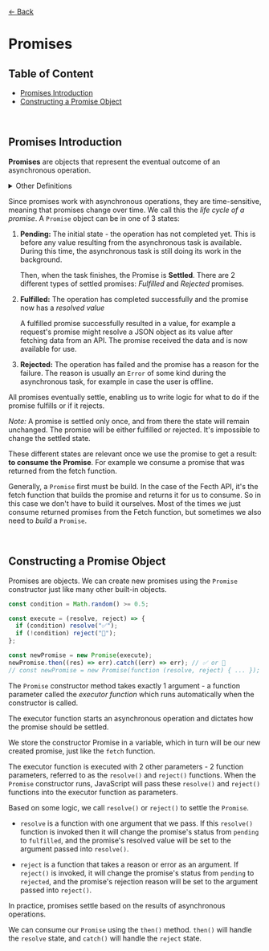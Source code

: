 [&larr; Back](./README.md)

# Promises

## Table of Content

- [Promises Introduction](#promises-introduction)
- [Constructing a Promise Object](#constructing-a-promise-object)

<br>

## Promises Introduction

**Promises** are objects that represent the eventual outcome of an asynchronous operation.

<details>
<summary>Other Definitions</summary>

<div></div>

- Promise: an object that is used as a placeholder for the future result of an asynchronous operation.

<div></div>

- Promise: a container for an asynchronous delivered value.

<div></div>

- Promise: a container for a future value. Example of future value: the response from an Ajax call.

<div></div>

_Advantages of using promises:_

<div></div>

- We no longer rely on events and callbacks to handle asynchronous results.

<div></div>

- We chain promises as a sequence and escape callback hell.

<div></div>

</details>

Since promises work with asynchronous operations, they are time-sensitive, meaning that promises change over time. We call this the _life cycle of a promise_. A `Promise` object can be in one of 3 states:

1. **Pending:** The initial state - the operation has not completed yet. This is before any value resulting from the asynchronous task is available. During this time, the asynchronous task is still doing its work in the background.

   Then, when the task finishes, the Promise is **Settled**. There are 2 different types of settled promises: _Fulfilled_ and _Rejected_ promises.

2. **Fulfilled:** The operation has completed successfully and the promise now has a _resolved value_

   A fulfilled promise successfully resulted in a value, for example a request's promise might resolve a JSON object as its value after fetching data from an API. The promise received the data and is now available for use.

3. **Rejected:** The operation has failed and the promise has a reason for the failure. The reason is usually an `Error` of some kind during the asynchronous task, for example in case the user is offline.

All promises eventually settle, enabling us to write logic for what to do if the promise fulfills or if it rejects.

_Note:_ A promise is settled only once, and from there the state will remain unchanged. The promise will be either fulfilled or rejected. It's impossible to change the settled state.

These different states are relevant once we use the promise to get a result: **to consume the Promise**. For example we consume a promise that was returned from the fetch function.

Generally, a `Promise` first must be build. In the case of the Fecth API, it's the fetch function that builds the promise and returns it for us to consume. So in this case we don't have to build it ourselves. Most of the times we just consume returned promises from the Fetch function, but sometimes we also need to _build_ a `Promise`.

<br>

## Constructing a Promise Object

Promises are objects. We can create new promises using the `Promise` constructor just like many other built-in objects.

```js
const condition = Math.random() >= 0.5;

const execute = (resolve, reject) => {
  if (condition) resolve("✅");
  if (!condition) reject("🚫");
};

const newPromise = new Promise(execute);
newPromise.then((res) => err).catch((err) => err); // ✅ or 🚫
// const newPromise = new Promise(function (resolve, reject) { ... });
```

The `Promise` constructor method takes exactly 1 argument - a function parameter called the _executor function_ which runs automatically when the constructor is called.

The executor function starts an asynchronous operation and dictates how the promise should be settled.

We store the constructor Promise in a variable, which in turn will be our new created promise, just like the `fetch` function.

The executor function is executed with 2 other parameters - 2 function parameters, referred to as the `resolve()` and `reject()` functions. When the `Promise` constructor runs, JavaScript will pass these `resolve()` and `reject()` functions into the executor function as parameters.

Based on some logic, we call `resolve()` or `reject()` to settle the `Promise`.

- `resolve` is a function with one argument that we pass. If this `resolve()` function is invoked then it will change the promise's status from `pending` to `fulfilled`, and the promise's resolved value will be set to the argument passed into `resolve()`.

- `reject` is a function that takes a reason or error as an argument. If `reject()` is invoked, it will change the promise's status from `pending` to `rejected`, and the promise's rejection reason will be set to the argument passed into `reject()`.

In practice, promises settle based on the results of asynchronous operations.

We can consume our `Promise` using the `then()` method. `then()` will handle the `resolve` state, and `catch()` will handle the `reject` state.

<br>
